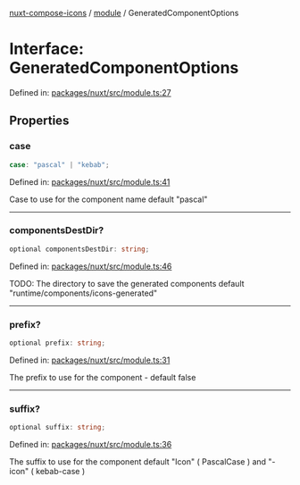 [nuxt-compose-icons](../../modules.md) / [module](../index.md) / GeneratedComponentOptions

# Interface: GeneratedComponentOptions

Defined in: [packages/nuxt/src/module.ts:27](https://github.com/arthur-plazanet/nuxt-compose-icons/blob/99c7adb9fc4bc50d94b098116a004219498c2ced/packages/nuxt/src/module.ts#L27)

## Properties

### case

```ts
case: "pascal" | "kebab";
```

Defined in: [packages/nuxt/src/module.ts:41](https://github.com/arthur-plazanet/nuxt-compose-icons/blob/99c7adb9fc4bc50d94b098116a004219498c2ced/packages/nuxt/src/module.ts#L41)

Case to use for the component name
default "pascal"

---

### componentsDestDir?

```ts
optional componentsDestDir: string;
```

Defined in: [packages/nuxt/src/module.ts:46](https://github.com/arthur-plazanet/nuxt-compose-icons/blob/99c7adb9fc4bc50d94b098116a004219498c2ced/packages/nuxt/src/module.ts#L46)

TODO: The directory to save the generated components
default "runtime/components/icons-generated"

---

### prefix?

```ts
optional prefix: string;
```

Defined in: [packages/nuxt/src/module.ts:31](https://github.com/arthur-plazanet/nuxt-compose-icons/blob/99c7adb9fc4bc50d94b098116a004219498c2ced/packages/nuxt/src/module.ts#L31)

The prefix to use for the component - default false

---

### suffix?

```ts
optional suffix: string;
```

Defined in: [packages/nuxt/src/module.ts:36](https://github.com/arthur-plazanet/nuxt-compose-icons/blob/99c7adb9fc4bc50d94b098116a004219498c2ced/packages/nuxt/src/module.ts#L36)

The suffix to use for the component
default "Icon" ( PascalCase ) and "-icon" ( kebab-case )
